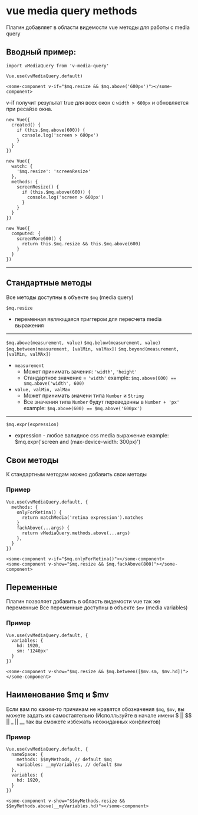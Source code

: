 # vue media query methods
Плагин добавляет в области видемости vue методы для работы с media query

## Вводный пример:
```
import vMediaQuery from 'v-media-query'

Vue.use(vvMediaQuery.default)
```

```
<some-component v-if="$mq.resize && $mq.above('600px')"></some-component>
```
v-if получит результат true для всех окон с ``width > 600px``
и обновляется при ресайзе окна.

```
new Vue({
  created() {
    if (this.$mq.above(600)) {
      console.log('screen > 600px')
    }
  }
})

new Vue({
  watch: {
    '$mq.resize': 'screenResize'
  },
  methods: {
    screenResize() {
      if (this.$mq.above(600)) {
        console.log('screen > 600px')
      }
    }
  }
})

new Vue({
  computed: {
    screenMore600() {
      return this.$mq.resize && this.$mq.above(600)
    }
  }
})
```

---

## Стандартные методы
Все методы доступны в объекте ``$mq`` (media query)

``$mq.resize``
  * переменная являющаяся триггером для пересчета media выражения

---

``$mq.above(measurement, value)``
``$mq.below(measurement, value)``
``$mq.between(measurement, [valMin, valMax])``
``$mq.beyond(measurement, [valMin, valMAx])``

  * ``measurement``
    * Может принимать зачения: ``'width'``, ``'height'``
    * Стандартное значение = ``'width'``
      example: ``$mq.above(600) == $mq.above('width', 600)``
  * ``value, valMin, valMax``
    * Может принимать значени типа ``Number`` и ``String``
    * Все значения типа ``Number`` будут переведенны в ``Number + 'px'``
      example: ``$mq.above(600) == $mq.above('600px')``

---

``$mq.expr(expression)``
  * expression - любое валидное css media выражение
    example: $mq.expr('screen and (max-device-width: 300px)')

## Свои методы
К стандартным методам можно добавить свои методы

### Пример
```
Vue.use(vvMediaQuery.default, {
  methods: {
    onlyForRetina() {
      return matchMedia('retina expression').matches
    }
    fackAbove(...args) {
      return vMediaQuery.methods.above(...args)
    },
  }
})
```
```
<some-component v-if="$mq.onlyForRetina()"></some-component>
<some-component v-show="$mq.resize && $mq.fackAbove(800)"></some-component>
```

## Переменные
Плагин позволяет добавить в область видемости vue так же переменные
Все переменные доступны в объекте ``$mv`` (media variables)

### Пример
```
Vue.use(vvMediaQuery.default, {
  variables: {
    hd: 1920,
    sm: '1240px'
  }
})
```
```
<some-component v-show="$mq.resize && $mq.between([$mv.sm, $mv.hd])"></some-component>
```

## Наименование $mq и $mv
Если вам по каким-то причинам не нравятся обозначения ``$mq``, ``$mv``, вы можете задать их самостаятельно
(Исполльзуйте в начале имени $ || $$ || _ || __ так вы сможете избежать неожиданных конфликтов)

### Пример
```
Vue.use(vvMediaQuery.default, {
  nameSpace: {
    methods: $$myMethods, // default $mq
    variables: __myVariables, // default $mv
  },
  variables: {
    hd: 1920,
  }
})
```
```
<some-component v-show="$$myMethods.resize && $$myMethods.above(__myVariables.hd)"></some-component>
```
